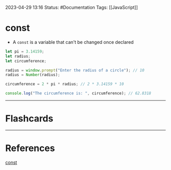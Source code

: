 2023-04-29 13:16
Status: #Documentation 
Tags: [[JavaScript]]

# const

* A `const` is a variable that can't be changed once declared

```javascript
let pi = 3.14159;
let radius;
let circumference;

radius = window.prompt("Enter the radius of a circle"); // 10
radius = Number(radius);

circumference = 2 * pi * radius; // 2 * 3.14159 * 10

console.log("The circumference is: ", circumference); // 62.8318
```







___
# Flashcards



---
# References
[const](https://www.youtube.com/watch?v=8dWL3wF_OMw&list=PL3k5VlZzpQyEz03mNlmU50YcIJ6vEDz95&index=1&t=1811s)
